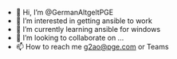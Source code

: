 - 👋 Hi, I’m @GermanAltgeltPGE
- 👀 I’m interested in getting ansible to work
- 🌱 I’m currently learning ansible for windows
- 💞️ I’m looking to collaborate on ...
- 📫 How to reach me g2ao@pge.com or Teams

<!---
GermanAltgeltPGE/GermanAltgeltPGE is a ✨ special ✨ repository because its `README.md` (this file) appears on your GitHub profile.
You can click the Preview link to take a look at your changes.
--->
